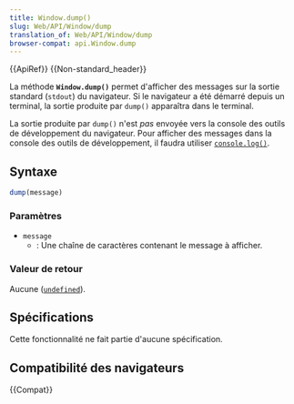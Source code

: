 ```yaml
---
title: Window.dump()
slug: Web/API/Window/dump
translation_of: Web/API/Window/dump
browser-compat: api.Window.dump
---
```

{{ApiRef}} {{Non-standard_header}}

La méthode **`Window.dump()`** permet d'afficher des messages sur la sortie standard (`stdout`) du navigateur. Si le navigateur a été démarré depuis un terminal, la sortie produite par `dump()` apparaîtra dans le terminal.

La sortie produite par `dump()` n'est _pas_ envoyée vers la console des outils de développement du navigateur. Pour afficher des messages dans la console des outils de développement, il faudra utiliser [`console.log()`](/fr/docs/Web/API/Console/log).

## Syntaxe

```js
dump(message)
```

### Paramètres

- `message`
  - : Une chaîne de caractères contenant le message à afficher.

### Valeur de retour

Aucune ([`undefined`](/fr/docs/Web/JavaScript/Reference/Global_Objects/undefined)).

## Spécifications

Cette fonctionnalité ne fait partie d'aucune spécification.

## Compatibilité des navigateurs

{{Compat}}
